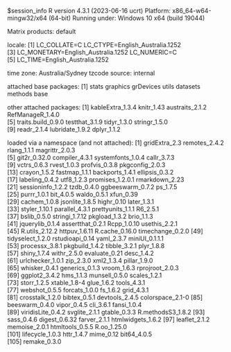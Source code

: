 $session_info
R version 4.3.1 (2023-06-16 ucrt)
Platform: x86_64-w64-mingw32/x64 (64-bit)
Running under: Windows 10 x64 (build 19044)

Matrix products: default


locale:
[1] LC_COLLATE=C                       LC_CTYPE=English_Australia.1252   
[3] LC_MONETARY=English_Australia.1252 LC_NUMERIC=C                      
[5] LC_TIME=English_Australia.1252    

time zone: Australia/Sydney
tzcode source: internal

attached base packages:
[1] stats     graphics  grDevices utils     datasets  methods   base     

other attached packages:
 [1] kableExtra_1.3.4   knitr_1.43         austraits_2.1.2    RefManageR_1.4.0  
 [5] traits.build_0.9.0 testthat_3.1.9     tidyr_1.3.0        stringr_1.5.0     
 [9] readr_2.1.4        lubridate_1.9.2    dplyr_1.1.2       

loaded via a namespace (and not attached):
  [1] gridExtra_2.3     remotes_2.4.2     rlang_1.1.1       magrittr_2.0.3   
  [5] git2r_0.32.0      compiler_4.3.1    systemfonts_1.0.4 callr_3.7.3      
  [9] vctrs_0.6.3       rvest_1.0.3       profvis_0.3.8     pkgconfig_2.0.3  
 [13] crayon_1.5.2      fastmap_1.1.1     backports_1.4.1   ellipsis_0.3.2   
 [17] labeling_0.4.2    utf8_1.2.3        promises_1.2.0.1  rmarkdown_2.23   
 [21] sessioninfo_1.2.2 tzdb_0.4.0        ggbeeswarm_0.7.2  ps_1.7.5         
 [25] purrr_1.0.1       bit_4.0.5         waldo_0.5.1       xfun_0.39        
 [29] cachem_1.0.8      jsonlite_1.8.5    highr_0.10        later_1.3.1      
 [33] styler_1.10.1     parallel_4.3.1    prettyunits_1.1.1 R6_2.5.1         
 [37] bslib_0.5.0       stringi_1.7.12    pkgload_1.3.2     brio_1.1.3       
 [41] jquerylib_0.1.4   assertthat_0.2.1  Rcpp_1.0.10       usethis_2.2.1    
 [45] R.utils_2.12.2    httpuv_1.6.11     R.cache_0.16.0    timechange_0.2.0 
 [49] tidyselect_1.2.0  rstudioapi_0.14   yaml_2.3.7        miniUI_0.1.1.1   
 [53] processx_3.8.1    pkgbuild_1.4.2    tibble_3.2.1      plyr_1.8.8       
 [57] shiny_1.7.4       withr_2.5.0       evaluate_0.21     desc_1.4.2       
 [61] urlchecker_1.0.1  zip_2.3.0         xml2_1.3.4        pillar_1.9.0     
 [65] whisker_0.4.1     generics_0.1.3    vroom_1.6.3       rprojroot_2.0.3  
 [69] ggplot2_3.4.2     hms_1.1.3         munsell_0.5.0     scales_1.2.1     
 [73] storr_1.2.5       xtable_1.8-4      glue_1.6.2        tools_4.3.1      
 [77] webshot_0.5.5     forcats_1.0.0     fs_1.6.2          grid_4.3.1       
 [81] crosstalk_1.2.0   bibtex_0.5.1      devtools_2.4.5    colorspace_2.1-0 
 [85] beeswarm_0.4.0    vipor_0.4.5       cli_3.6.1         fansi_1.0.4      
 [89] viridisLite_0.4.2 svglite_2.1.1     gtable_0.3.3      R.methodsS3_1.8.2
 [93] sass_0.4.6        digest_0.6.32     farver_2.1.1      htmlwidgets_1.6.2
 [97] leaflet_2.1.2     memoise_2.0.1     htmltools_0.5.5   R.oo_1.25.0      
[101] lifecycle_1.0.3   httr_1.4.7        mime_0.12         bit64_4.0.5      
[105] remake_0.3.0     

